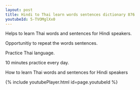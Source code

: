 ```yaml
---
layout: post
title: Hindi to Thai learn words sentences dictionary 876 
youtubeId: 5-TVOMglXx0
---
```

 
 
Helps to learn Thai words and sentences for Hindi speakers.

Opportunitiy to repeat the words sentences. 

Practice Thai language. 
 
10 minutes practice every day. 
 
How to learn Thai words and sentences for Hindi speakers 
 
{% include youtubePlayer.html id=page.youtubeId %}
 
